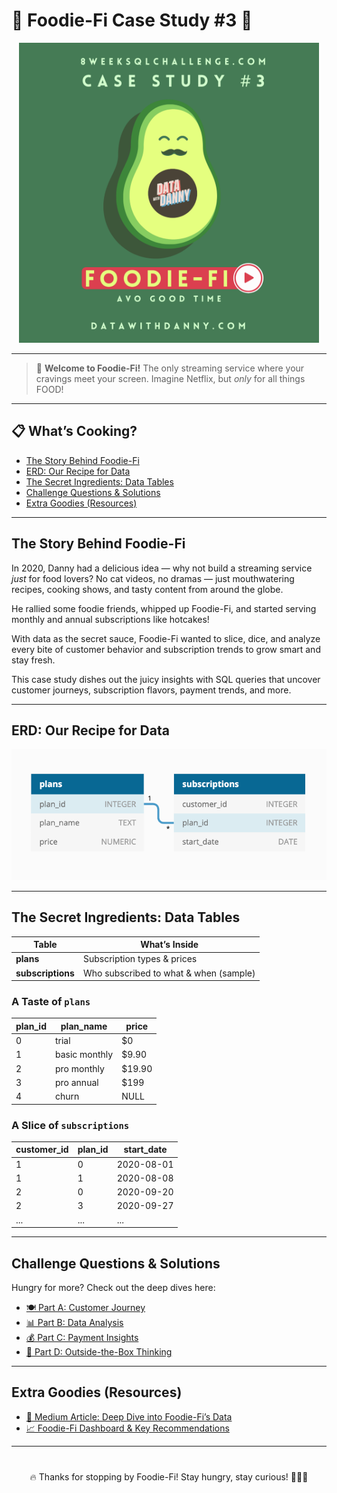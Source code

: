 # 🥑 Foodie-Fi Case Study #3 🥑

<p align="center">
  <img src="https://github.com/Chisomnwa/8-Week-SQL-Challenge-Case-Study--3-Foodie-Fi/blob/main/Images/Foodie-Fi%20Photo.png" alt="Foodie-Fi" width="480" />
</p>

---

> 🍳 **Welcome to Foodie-Fi!** The only streaming service where your cravings meet your screen. Imagine Netflix, but *only* for all things FOOD!  

---

## 📋 What’s Cooking?

- [The Story Behind Foodie-Fi](#the-story-behind-foodie-fi)  
- [ERD: Our Recipe for Data](#erd-our-recipe-for-data)  
- [The Secret Ingredients: Data Tables](#the-secret-ingredients-data-tables)  
- [Challenge Questions & Solutions](#challenge-questions--solutions)  
- [Extra Goodies (Resources)](#extra-goodies-resources)  

---

## The Story Behind Foodie-Fi

In 2020, Danny had a delicious idea — why not build a streaming service *just* for food lovers? No cat videos, no dramas — just mouthwatering recipes, cooking shows, and tasty content from around the globe.

He rallied some foodie friends, whipped up Foodie-Fi, and started serving monthly and annual subscriptions like hotcakes!

With data as the secret sauce, Foodie-Fi wanted to slice, dice, and analyze every bite of customer behavior and subscription trends to grow smart and stay fresh.

This case study dishes out the juicy insights with SQL queries that uncover customer journeys, subscription flavors, payment trends, and more.

---

## ERD: Our Recipe for Data

<p align="center">
  <img src="https://github.com/Chisomnwa/8-Week-SQL-Challenge-Case-Study--3-Foodie-Fi/blob/main/Images/ERD.png" alt="Entity Relationship Diagram" width="600" />
</p>

---

## The Secret Ingredients: Data Tables

| Table          | What’s Inside                           |
|----------------|----------------------------------------|
| **plans**         | Subscription types & prices             |
| **subscriptions** | Who subscribed to what & when (sample) |

### A Taste of `plans`

| plan_id | plan_name     | price  |
|---------|---------------|--------|
| 0       | trial         | $0     |
| 1       | basic monthly | $9.90  |
| 2       | pro monthly   | $19.90 |
| 3       | pro annual    | $199   |
| 4       | churn         | NULL   |

### A Slice of `subscriptions`

| customer_id | plan_id | start_date |
|-------------|---------|------------|
| 1           | 0       | 2020-08-01 |
| 1           | 1       | 2020-08-08 |
| 2           | 0       | 2020-09-20 |
| 2           | 3       | 2020-09-27 |
| ...         | ...     | ...        |

---

## Challenge Questions & Solutions

Hungry for more? Check out the deep dives here:

- [🍽️ Part A: Customer Journey](https://github.com/Chisomnwa/8-Week-SQL-Challenge-Case-Study--3-Foodie-Fi/blob/main/A.%20Customer%20Journey.md)  
- [📊 Part B: Data Analysis](https://github.com/Chisomnwa/8-Week-SQL-Challenge-Case-Study--3-Foodie-Fi/blob/main/B.%20Data%20Analysis%20Questions.md)  
- [💰 Part C: Payment Insights](https://github.com/Chisomnwa/8-Week-SQL-Challenge-Case-Study--3-Foodie-Fi/blob/main/C.%20Challenge%20Payment%20Question.md)  
- [🚀 Part D: Outside-the-Box Thinking](https://github.com/Chisomnwa/8-Week-SQL-Challenge-Case-Study--3-Foodie-Fi/blob/main/D.%20Outside%20the%20Box%20Questions.md)  

---

## Extra Goodies (Resources)

- [🍔 Medium Article: Deep Dive into Foodie-Fi’s Data](https://medium.com/@chisompromise/analyzing-subscription-style-digital-data-foodie-fi-f82031f93d09)  
- [📈 Foodie-Fi Dashboard & Key Recommendations](https://www.novypro.com/project/business-performance-dashboard--foodie-fi)  

---

<p align="center" style="margin-top: 40px;">  
🔥 Thanks for stopping by Foodie-Fi! Stay hungry, stay curious! 🙌🥰😎  
</p>
